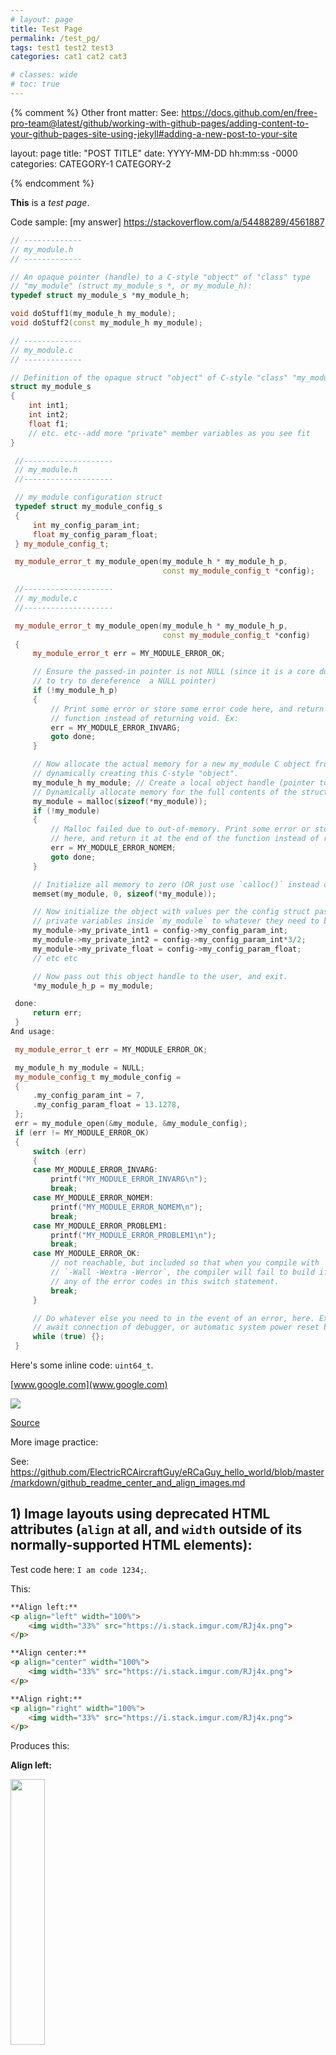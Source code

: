 ```yaml
---
# layout: page
title: Test Page
permalink: /test_pg/
tags: test1 test2 test3
categories: cat1 cat2 cat3

# classes: wide
# toc: true
---
```


{% comment %}
Other front matter:
See: https://docs.github.com/en/free-pro-team@latest/github/working-with-github-pages/adding-content-to-your-github-pages-site-using-jekyll#adding-a-new-post-to-your-site

layout: page
title: "POST TITLE"
date: YYYY-MM-DD hh:mm:ss -0000
categories: CATEGORY-1 CATEGORY-2

{% endcomment %}

**This** is a _test page_.

Code sample: [my answer] <https://stackoverflow.com/a/54488289/4561887>

```cpp
// -------------
// my_module.h
// -------------

// An opaque pointer (handle) to a C-style "object" of "class" type
// "my_module" (struct my_module_s *, or my_module_h):
typedef struct my_module_s *my_module_h;

void doStuff1(my_module_h my_module);
void doStuff2(const my_module_h my_module);

// -------------
// my_module.c
// -------------

// Definition of the opaque struct "object" of C-style "class" "my_module".
struct my_module_s
{
    int int1;
    int int2;
    float f1;
    // etc. etc--add more "private" member variables as you see fit
}
```

```cpp
 //--------------------
 // my_module.h
 //--------------------

 // my_module configuration struct
 typedef struct my_module_config_s
 {
     int my_config_param_int;
     float my_config_param_float;
 } my_module_config_t;

 my_module_error_t my_module_open(my_module_h * my_module_h_p,
                                  const my_module_config_t *config);

 //--------------------
 // my_module.c
 //--------------------

 my_module_error_t my_module_open(my_module_h * my_module_h_p,
                                  const my_module_config_t *config)
 {
     my_module_error_t err = MY_MODULE_ERROR_OK;

     // Ensure the passed-in pointer is not NULL (since it is a core dump/segmentation fault
     // to try to dereference  a NULL pointer)
     if (!my_module_h_p)
     {
         // Print some error or store some error code here, and return it at the end of the
         // function instead of returning void. Ex:
         err = MY_MODULE_ERROR_INVARG;
         goto done;
     }

     // Now allocate the actual memory for a new my_module C object from the heap, thereby
     // dynamically creating this C-style "object".
     my_module_h my_module; // Create a local object handle (pointer to a struct)
     // Dynamically allocate memory for the full contents of the struct "object"
     my_module = malloc(sizeof(*my_module));
     if (!my_module)
     {
         // Malloc failed due to out-of-memory. Print some error or store some error code
         // here, and return it at the end of the function instead of returning void. Ex:
         err = MY_MODULE_ERROR_NOMEM;
         goto done;
     }

     // Initialize all memory to zero (OR just use `calloc()` instead of `malloc()` above!)
     memset(my_module, 0, sizeof(*my_module));

     // Now initialize the object with values per the config struct passed in. Set these
     // private variables inside `my_module` to whatever they need to be. You get the idea...
     my_module->my_private_int1 = config->my_config_param_int;
     my_module->my_private_int2 = config->my_config_param_int*3/2;
     my_module->my_private_float = config->my_config_param_float;
     // etc etc

     // Now pass out this object handle to the user, and exit.
     *my_module_h_p = my_module;

 done:
     return err;
 }
And usage:

 my_module_error_t err = MY_MODULE_ERROR_OK;

 my_module_h my_module = NULL;
 my_module_config_t my_module_config =
 {
     .my_config_param_int = 7,
     .my_config_param_float = 13.1278,
 };
 err = my_module_open(&my_module, &my_module_config);
 if (err != MY_MODULE_ERROR_OK)
 {
     switch (err)
     {
     case MY_MODULE_ERROR_INVARG:
         printf("MY_MODULE_ERROR_INVARG\n");
         break;
     case MY_MODULE_ERROR_NOMEM:
         printf("MY_MODULE_ERROR_NOMEM\n");
         break;
     case MY_MODULE_ERROR_PROBLEM1:
         printf("MY_MODULE_ERROR_PROBLEM1\n");
         break;
     case MY_MODULE_ERROR_OK:
         // not reachable, but included so that when you compile with
         // `-Wall -Wextra -Werror`, the compiler will fail to build if you forget to handle
         // any of the error codes in this switch statement.
         break;
     }

     // Do whatever else you need to in the event of an error, here. Ex:
     // await connection of debugger, or automatic system power reset by watchdog
     while (true) {};
 }
```


Here's some inline code: `uint64_t`.

[www.google.com](www.google.com)

![](/assets/images/The-ABCs-of-RC-Airplane-Fuels.webp)

[Source](https://3dinsider.com/rc-airplane-fuels/)


More image practice:

See: <https://github.com/ElectricRCAircraftGuy/eRCaGuy_hello_world/blob/master/markdown/github_readme_center_and_align_images.md>

## 1) Image layouts using deprecated HTML attributes (`align` at all, and `width` outside of its normally-supported HTML elements):

Test code here: `I am code 1234;`.

This:

```html
**Align left:**
<p align="left" width="100%">
    <img width="33%" src="https://i.stack.imgur.com/RJj4x.png">
</p>

**Align center:**
<p align="center" width="100%">
    <img width="33%" src="https://i.stack.imgur.com/RJj4x.png">
</p>

**Align right:**
<p align="right" width="100%">
    <img width="33%" src="https://i.stack.imgur.com/RJj4x.png">
</p>
```

Produces this:

**Align left:**
<p align="left" width="100%">
    <img width="33%" src="https://i.stack.imgur.com/RJj4x.png">
</p>

**Align center:**
<p align="center" width="100%">
    <img width="33%" src="https://i.stack.imgur.com/RJj4x.png">
</p>

**Align right:**
<p align="right" width="100%">
    <img width="33%" src="https://i.stack.imgur.com/RJj4x.png">
</p>

and also:

**Align left:**
<p align="left" width="100%">
    <img width="33%" src="/assets/images/The-ABCs-of-RC-Airplane-Fuels.webp">
</p>

**Align center:**
<p align="center" width="100%">
    <img width="33%" src="/assets/images/The-ABCs-of-RC-Airplane-Fuels.webp">
</p>

**Align right:**
<p align="right" width="100%">
    <img width="33%" src="/assets/images/The-ABCs-of-RC-Airplane-Fuels.webp">
</p>

---------

## 2) Images using modern CSS styling and properties:

**Align left no wrap:**  
<img class="alignLeftNoWrap" style="width:33%;" src="https://i.stack.imgur.com/RJj4x.png">

**Align center no wrap:**  
<img class="alignCenterNoWrap" style="width:33%;" src="https://i.stack.imgur.com/RJj4x.png">

**Align right no wrap:**  
<img class="alignRightNoWrap" style="width:33%;" src="https://i.stack.imgur.com/RJj4x.png">

**Align left with wrap:**  
<img class="alignLeftWrap" style="width:33%;" src="https://i.stack.imgur.com/RJj4x.png">
[Arduino](https://en.wikipedia.org/wiki/Arduino) (/ɑːrˈdwiːnoʊ/) is an open-source hardware and software company, project and user community that designs and manufactures single-board microcontrollers and microcontroller kits for building digital devices. Its hardware products are licensed under a CC-BY-SA license, while software is licensed under the GNU Lesser General Public License (LGPL) or the GNU General Public License (GPL),[1] permitting the manufacture of Arduino boards and software distribution by anyone. Arduino boards are available commercially from the official website or through authorized distributors. Arduino board designs use a variety of microprocessors and controllers. The boards are equipped with sets of digital and analog input/output (I/O) pins that may be interfaced to various expansion boards ('shields') or breadboards (for prototyping) and other circuits.

**Align right with wrap:**  
<img class="alignRightWrap" style="width:33%;" src="https://i.stack.imgur.com/RJj4x.png">
[Arduino](https://en.wikipedia.org/wiki/Arduino) (/ɑːrˈdwiːnoʊ/) is an open-source hardware and software company, project and user community that designs and manufactures single-board microcontrollers and microcontroller kits for building digital devices. Its hardware products are licensed under a CC-BY-SA license, while software is licensed under the GNU Lesser General Public License (LGPL) or the GNU General Public License (GPL),[1] permitting the manufacture of Arduino boards and software distribution by anyone. Arduino boards are available commercially from the official website or through authorized distributors. Arduino board designs use a variety of microprocessors and controllers. The boards are equipped with sets of digital and analog input/output (I/O) pins that may be interfaced to various expansion boards ('shields') or breadboards (for prototyping) and other circuits.

**Allow the following 2 examples to interweave in an ugly way:**

**Align left with wrap:**  
<img class="alignLeftWrap" style="width:33%;" src="https://i.stack.imgur.com/RJj4x.png">
[Arduino](https://en.wikipedia.org/wiki/Arduino) (/ɑːrˈdwiːnoʊ/) is an open-source hardware and software company...

**Align right with wrap:**  
<img class="alignRightWrap" style="width:33%;" src="https://i.stack.imgur.com/RJj4x.png">
[Arduino](https://en.wikipedia.org/wiki/Arduino) (/ɑːrˈdwiːnoʊ/) is an open-source hardware and software company...

<!-- Use `p` tag here, NOT the `div` tag, to provide extra space between the bottom of the image above and the start of the text below, since paragraph elements automatically have extra space above and below them! -->
<p class="noWrapAroundAbove"></p>
**But use the `.noWrapAroundAbove` CSS class I created for these ones to prevent the above behavior and force each new image to begin on a new line.**

**Align left with wrap:**  
<img class="alignLeftWrap noWrapAroundAbove" style="width:33%;" src="https://i.stack.imgur.com/RJj4x.png">
[Arduino](https://en.wikipedia.org/wiki/Arduino) (/ɑːrˈdwiːnoʊ/) is an open-source hardware and software company...

<p class="noWrapAroundAbove"></p>
**Align right with wrap:**  
<img class="alignRightWrap noWrapAroundAbove" style="width:33%;" src="https://i.stack.imgur.com/RJj4x.png">
[Arduino](https://en.wikipedia.org/wiki/Arduino) (/ɑːrˈdwiːnoʊ/) is an open-source hardware and software company...

<p class="noWrapAroundAbove"></p>

### Images as `a` links to themselves:

**Align left no wrap:**  
<a href="https://i.stack.imgur.com/RJj4x.png">
<img class="alignLeftNoWrap" style="width:33%;" src="https://i.stack.imgur.com/RJj4x.png">
</a>

**Align center no wrap:**  
<a href="https://i.stack.imgur.com/RJj4x.png">
<img class="alignCenterNoWrap" style="width:33%;" src="https://i.stack.imgur.com/RJj4x.png">
</a>

**Align right no wrap:**  
<a href="https://i.stack.imgur.com/RJj4x.png">
<img class="alignRightNoWrap" style="width:33%;" src="https://i.stack.imgur.com/RJj4x.png">
</a>

### Multiple images centered in a row:

<p class="alignCenterNoWrap">Hey how are you?</p>

<div class="alignCenterNoWrap" style="width:100%;">
    <a href="https://i.stack.imgur.com/RJj4x.png">
    <img style="width:30%;" src="https://i.stack.imgur.com/RJj4x.png">
    </a>
    <a href="https://i.stack.imgur.com/RJj4x.png">
    <img style="width:30%;" src="https://i.stack.imgur.com/RJj4x.png">
    </a>
</div>

<div class="alignRightNoWrap" style="width:100%;">
    <a href="https://i.stack.imgur.com/RJj4x.png">
    <img style="width:30%;" src="https://i.stack.imgur.com/RJj4x.png">
    </a>
    <a href="https://i.stack.imgur.com/RJj4x.png">
    <img style="width:30%;" src="https://i.stack.imgur.com/RJj4x.png">
    </a>
</div>

END.


